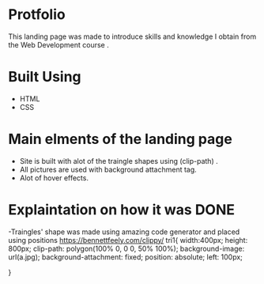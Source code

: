# Protfolio
This landing page was made to introduce skills and knowledge I obtain from the Web Development course .
# Built Using 
- HTML
- CSS
# Main elments of the landing page 
- Site is built with alot of the traingle shapes using (clip-path) .
- All pictures are used with background attachment tag.
- Alot of hover effects.
# Explaintation on how it was DONE 
-Traingles' shape was made using amazing code generator and placed using positions https://bennettfeely.com/clippy/
tri1{
    width:400px;
    height: 800px;
    clip-path: polygon(100% 0, 0 0, 50% 100%);
    background-image: url(a.jpg);
    background-attachment: fixed;
    position: absolute;
    left: 100px;
   
}
